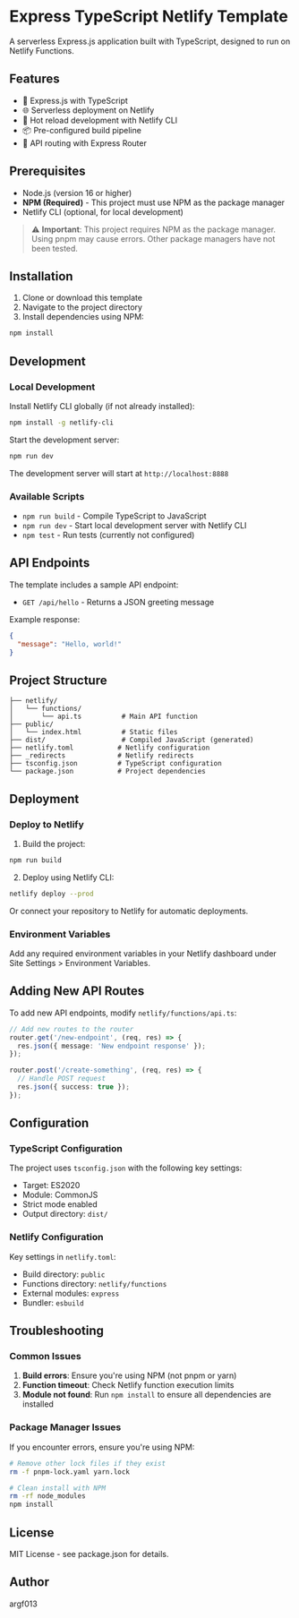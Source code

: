 # Express TypeScript Netlify Template

A serverless Express.js application built with TypeScript, designed to run on Netlify Functions.

## Features

- 🚀 Express.js with TypeScript
- 🌐 Serverless deployment on Netlify
- 🔧 Hot reload development with Netlify CLI
- 📦 Pre-configured build pipeline
- 🎯 API routing with Express Router

## Prerequisites

- Node.js (version 16 or higher)
- **NPM (Required)** - This project must use NPM as the package manager
- Netlify CLI (optional, for local development)

> ⚠️ **Important**: This project requires NPM as the package manager. Using pnpm may cause errors. Other package managers have not been tested.

## Installation

1. Clone or download this template
2. Navigate to the project directory
3. Install dependencies using NPM:

```bash
npm install
```

## Development

### Local Development

Install Netlify CLI globally (if not already installed):

```bash
npm install -g netlify-cli
```

Start the development server:

```bash
npm run dev
```

The development server will start at `http://localhost:8888`

### Available Scripts

- `npm run build` - Compile TypeScript to JavaScript
- `npm run dev` - Start local development server with Netlify CLI
- `npm test` - Run tests (currently not configured)

## API Endpoints

The template includes a sample API endpoint:

- `GET /api/hello` - Returns a JSON greeting message

Example response:

```json
{
  "message": "Hello, world!"
}
```

## Project Structure

```
├── netlify/
│   └── functions/
│       └── api.ts          # Main API function
├── public/
│   └── index.html          # Static files
├── dist/                   # Compiled JavaScript (generated)
├── netlify.toml           # Netlify configuration
├── _redirects             # Netlify redirects
├── tsconfig.json          # TypeScript configuration
└── package.json           # Project dependencies
```

## Deployment

### Deploy to Netlify

1. Build the project:

```bash
npm run build
```

2. Deploy using Netlify CLI:

```bash
netlify deploy --prod
```

Or connect your repository to Netlify for automatic deployments.

### Environment Variables

Add any required environment variables in your Netlify dashboard under Site Settings > Environment Variables.

## Adding New API Routes

To add new API endpoints, modify `netlify/functions/api.ts`:

```typescript
// Add new routes to the router
router.get('/new-endpoint', (req, res) => {
  res.json({ message: 'New endpoint response' });
});

router.post('/create-something', (req, res) => {
  // Handle POST request
  res.json({ success: true });
});
```

## Configuration

### TypeScript Configuration

The project uses `tsconfig.json` with the following key settings:

- Target: ES2020
- Module: CommonJS
- Strict mode enabled
- Output directory: `dist/`

### Netlify Configuration

Key settings in `netlify.toml`:

- Build directory: `public`
- Functions directory: `netlify/functions`
- External modules: `express`
- Bundler: `esbuild`

## Troubleshooting

### Common Issues

1. **Build errors**: Ensure you're using NPM (not pnpm or yarn)
2. **Function timeout**: Check Netlify function execution limits
3. **Module not found**: Run `npm install` to ensure all dependencies are installed

### Package Manager Issues

If you encounter errors, ensure you're using NPM:

```bash
# Remove other lock files if they exist
rm -f pnpm-lock.yaml yarn.lock

# Clean install with NPM
rm -rf node_modules
npm install
```

## License

MIT License - see package.json for details.

## Author

argf013
